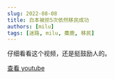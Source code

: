 ```yaml
---
slug: 2022-08-08
title: 白本被拒5次依然移民成功
authors: [milu]
tags: [迷路, milu, 麋鹿, 移民]
---
```


仔细看看这个视频，还是挺鼓励人的。

[查看 youtube]('https://www.youtube.com/watch?v=Uphcr4pJetU')